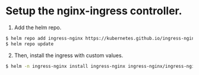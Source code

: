 # Setup the nginx-ingress controller.
1. Add the helm repo.
```sh
$ helm repo add ingress-nginx https://kubernetes.github.io/ingress-nginx
$ helm repo update
```
2. Then, install the ingress with custom values.
```sh
$ helm -n ingress-nginx install ingress-nginx ingress-nginx/ingress-nginx --create-namespace --values values-update.yaml
```

